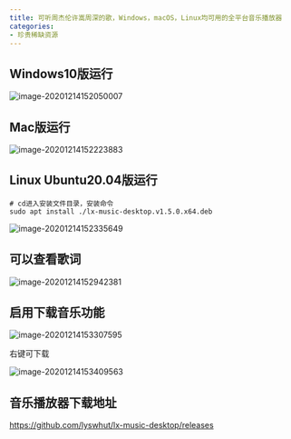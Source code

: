 ```yaml
---
title: 可听周杰伦许嵩周深的歌，Windows，macOS，Linux均可用的全平台音乐播放器
categories:
- 珍贵稀缺资源
---
```


## Windows10版运行

![image-20201214152050007](https://v2fy.com/asset/0i/jikemiji/jikemiji-md/2020-12-14-music.assets/image-20201214152050007.png)



## Mac版运行



![image-20201214152223883](https://v2fy.com/asset/0i/jikemiji/jikemiji-md/2020-12-14-music.assets/image-20201214152223883.png)



## Linux Ubuntu20.04版运行

```
# cd进入安装文件目录，安装命令
sudo apt install ./lx-music-desktop.v1.5.0.x64.deb
```



![image-20201214152335649](https://v2fy.com/asset/0i/jikemiji/jikemiji-md/2020-12-14-music.assets/image-20201214152335649.png)



## 可以查看歌词



![image-20201214152942381](https://v2fy.com/asset/0i/jikemiji/jikemiji-md/2020-12-14-music.assets/image-20201214152942381.png)



## 启用下载音乐功能

![image-20201214153307595](https://v2fy.com/asset/0i/jikemiji/jikemiji-md/2020-12-14-music.assets/image-20201214153307595.png)



右键可下载

![image-20201214153409563](https://v2fy.com/asset/0i/jikemiji/jikemiji-md/2020-12-14-music.assets/image-20201214153409563.png)


## 音乐播放器下载地址


https://github.com/lyswhut/lx-music-desktop/releases




